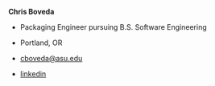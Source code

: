  **Chris Boveda**

- Packaging Engineer pursuing B.S. Software Engineering

- Portland, OR

- cboveda@asu.edu

- [linkedin](https://www.linkedin.com/in/chris-boveda/)

<!---
cboveda/cboveda is a ✨ special ✨ repository because its `README.md` (this file) appears on your GitHub profile.
You can click the Preview link to take a look at your changes.
--->

